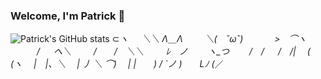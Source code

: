 ### Welcome, I'm Patrick 👋

![Patrick's GitHub stats](https://github-readme-stats.vercel.app/api?username=POsten040&theme=dracula&show_icons=true)
⊂_ヽ
　 ＼＼ Λ＿Λ
　　 ＼(　ˇωˇ)
　　　 >　⌒ヽ
　　　/ 　 へ＼
　　 /　　/　＼＼
　　 ﾚ　ノ　　 ヽ_つ
　　/　/
　 /　/|
　(　(ヽ
　|　|、＼
　| 丿 ＼ ⌒)
　| |　　) /
`ノ )　　Lﾉ
(_／
